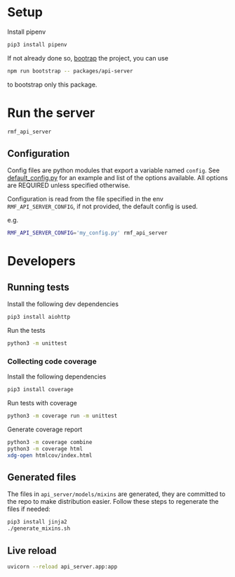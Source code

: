 # Setup

Install pipenv

```bash
pip3 install pipenv
```

If not already done so, [bootrap](../../README.md#bootstrap) the project, you can use
```bash
npm run bootstrap -- packages/api-server
```
to bootstrap only this package.

# Run the server

```bash
rmf_api_server
```

## Configuration

Config files are python modules that export a variable named `config`. See [default_config.py](api_server/default_config.py) for an example and list of the options available. All options are REQUIRED unless specified otherwise.

Configuration is read from the file specified in the env `RMF_API_SERVER_CONFIG`, if not provided, the default config is used.

e.g.
```bash
RMF_API_SERVER_CONFIG='my_config.py' rmf_api_server
```

# Developers

## Running tests

Install the following dev dependencies

```bash
pip3 install aiohttp
```

Run the tests

```bash
python3 -m unittest
```

### Collecting code coverage

Install the following dependencies

```bash
pip3 install coverage
```

Run tests with coverage

```bash
python3 -m coverage run -m unittest
```

Generate coverage report

```bash
python3 -m coverage combine
python3 -m coverage html
xdg-open htmlcov/index.html
```

## Generated files

The files in `api_server/models/mixins` are generated, they are committed to the repo to make distribution easier. Follow these steps to regenerate the files if needed:

```bash
pip3 install jinja2
./generate_mixins.sh
```

## Live reload

```bash
uvicorn --reload api_server.app:app
```
